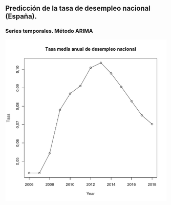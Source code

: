 ## Predicción de la tasa de desempleo nacional (España).
### Series temporales. Método ARIMA

![Image](./Images/output_7_1.png)
